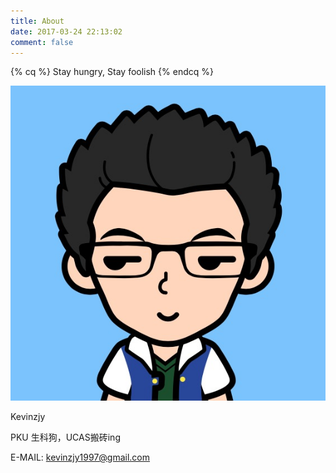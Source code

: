 ```yaml
---
title: About
date: 2017-03-24 22:13:02
comment: false
---
```


{% cq %} Stay hungry, Stay foolish {% endcq %}

![](/assets/img/avatar.jpeg)

Kevinzjy

PKU 生科狗，UCAS搬砖ing

E-MAIL: kevinzjy1997@gmail.com
